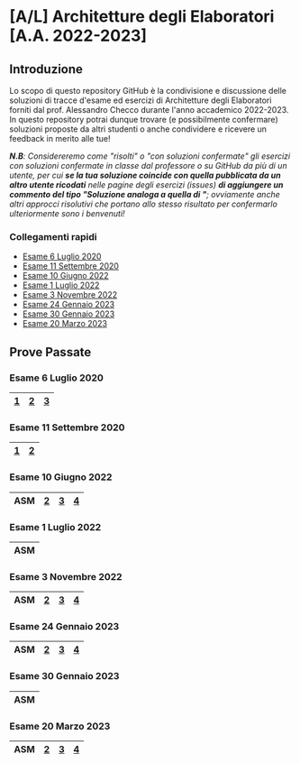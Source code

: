 # [A/L] Architetture degli Elaboratori [A.A. 2022-2023]
## Introduzione
Lo scopo di questo repository GitHub è la condivisione e discussione delle soluzioni di tracce d'esame ed esercizi di Architetture degli Elaboratori forniti dal prof. Alessandro Checco durante l'anno accademico  2022-2023. In questo repository potrai dunque trovare (e possibilmente confermare) soluzioni proposte da altri studenti o anche condividere e ricevere un feedback in merito alle tue!

_**N.B**: Considereremo come "risolti" o "con soluzioni confermate" gli esercizi con soluzioni confermate in classe dal professore o su GitHub da più di un utente, per cui **se la tua soluzione coincide con quella pubblicata da un altro utente ricodati** nelle pagine degli esercizi (issues) **di aggiungere un commento del tipo "Soluzione analoga a quella di <nome>"**; ovviamente anche altri approcci risolutivi che portano allo stesso risultato per confermarlo ulteriormente sono i benvenuti!_

### Collegamenti rapidi
  - [Esame 6 Luglio 2020](#esame-6-luglio-2020)
  - [Esame 11 Settembre 2020](#esame-11-settembre-2020)
  - [Esame 10 Giugno 2022](#esame-10-giugno-2022)
  - [Esame 1 Luglio 2022](#esame-1-luglio-2022)
  - [Esame 3 Novembre 2022](#esame-3-novembre-2022)
  - [Esame 24 Gennaio 2023](#esame-24-gennaio-2023)
  - [Esame 30 Gennaio 2023](#esame-30-gennaio-2023)
  - [Esame 20 Marzo 2023](#esame-20-marzo-2023)

## Prove Passate
  
  ### Esame 6 Luglio 2020
| [1](../../issues/1)|[2](../../issues/2)|[3](../../issues/3)|
|---|---|---|
  
  ### Esame 11 Settembre 2020
  |[1](../../issues/4) |[2](../../issues/5)|
|---|---|
  
  ### Esame 10 Giugno 2022
| ASM|[2](../../issues/6)|[3](../../issues/7)|[4](../../issues/8)|
|---|---|---|---|
  
  ### Esame 1 Luglio 2022
| ASM|
|---|
  
  ### Esame 3 Novembre 2022
| ASM|[2](../../issues/9)|[3](../../issues/10)|[4](../../issues/11)|
|---|---|---|---|
  
  ### Esame 24 Gennaio 2023
| ASM|[2](../../issues/12)|[3](../../issues/13)|[4](../../issues/14)|
|---|---|---|---|
  
  ### Esame 30 Gennaio 2023
| ASM|
|---|
  
  ### Esame 20 Marzo 2023
| ASM|[2](../../issues/15)|[3](../../issues/16)|[4](../../issues/17)|
|---|---|---|---|
